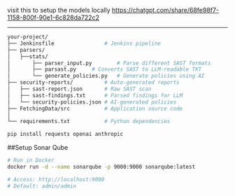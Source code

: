 visit this to setup the models locally https://chatgpt.com/share/68fe98f7-1158-800f-90e1-6c828da722c2

---

```bash
your-project/
├── Jenkinsfile                # Jenkins pipeline
├── parsers/
│   ├──stats/
│       ├── parser_input.py        # Parse different SAST formats
│       ├── parsast.py     # Converts SAST to LLM-readable TXT
│       └── generate_policies.py   # Generate policies using AI
├── security-reports/          # Auto-generated reports
│   ├── sast-report.json       # Raw SAST scan
│   ├── sast-findings.txt      # Parsed findings for LLM
│   └── security-policies.json # AI-generated policies
├── FetchingData/src           # Application source code
│  
└── requirements.txt           # Python dependencies
```

```bash
pip install requests openai anthropic
```


##Setup Sonar Qube

```bash
# Run in Docker
docker run -d --name sonarqube -p 9000:9000 sonarqube:latest

# Access: http://localhost:9000
# Default: admin/admin

```

